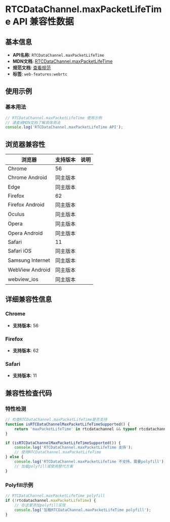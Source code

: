 # RTCDataChannel.maxPacketLifeTime API 兼容性数据

## 基本信息

- **API名称**: `RTCDataChannel.maxPacketLifeTime`
- **MDN文档**: [RTCDataChannel.maxPacketLifeTime](https://developer.mozilla.org/docs/Web/API/RTCDataChannel/maxPacketLifeTime)
- **规范文档**: [查看规范](https://w3c.github.io/webrtc-pc/#dom-datachannel-maxpacketlifetime)
- **标签**: `web-features:webrtc`

## 使用示例

### 基本用法

```javascript
// RTCDataChannel.maxPacketLifeTime 使用示例
// 请查阅MDN文档了解具体用法
console.log('RTCDataChannel.maxPacketLifeTime API');
```

## 浏览器兼容性

| 浏览器 | 支持版本 | 说明 |
|--------|----------|------|
| Chrome | 56 |  |
| Chrome Android | 同主版本 |  |
| Edge | 同主版本 |  |
| Firefox | 62 |  |
| Firefox Android | 同主版本 |  |
| Oculus | 同主版本 |  |
| Opera | 同主版本 |  |
| Opera Android | 同主版本 |  |
| Safari | 11 |  |
| Safari iOS | 同主版本 |  |
| Samsung Internet | 同主版本 |  |
| WebView Android | 同主版本 |  |
| webview_ios | 同主版本 |  |

## 详细兼容性信息

### Chrome

- **支持版本**: 56

### Firefox

- **支持版本**: 62

### Safari

- **支持版本**: 11

## 兼容性检查代码

### 特性检测

```javascript
// 检查RTCDataChannel.maxPacketLifeTime是否支持
function isRTCDataChannelMaxPacketLifeTimeSupported() {
    return 'maxPacketLifeTime' in rtcdatachannel && typeof rtcdatachannel.maxPacketLifeTime === 'function';
}

if (isRTCDataChannelMaxPacketLifeTimeSupported()) {
    console.log('RTCDataChannel.maxPacketLifeTime 支持');
    // 使用RTCDataChannel.maxPacketLifeTime
} else {
    console.log('RTCDataChannel.maxPacketLifeTime 不支持，需要polyfill');
    // 加载polyfill或使用替代方案
}
```

### Polyfill示例

```javascript
// RTCDataChannel.maxPacketLifeTime polyfill
if (!rtcdatachannel.maxPacketLifeTime) {
    // 在这里添加polyfill实现
    console.log('加载RTCDataChannel.maxPacketLifeTime polyfill');
}
```


